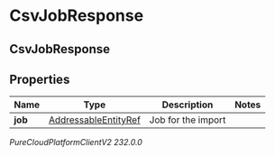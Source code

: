 # CsvJobResponse

## CsvJobResponse

## Properties

|Name | Type | Description | Notes|
|------------ | ------------- | ------------- | -------------|
| **job** | [AddressableEntityRef](AddressableEntityRef) | Job for the import | |



_PureCloudPlatformClientV2 232.0.0_
